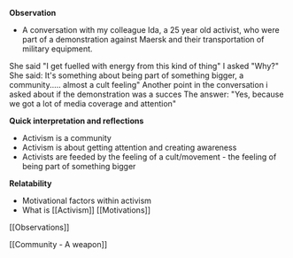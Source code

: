 **Observation**
- A conversation with my colleague Ida, a 25 year old activist, who were part of a demonstration against Maersk and their transportation of military equipment.

She said "I get fuelled with energy from this kind of thing"
I asked "Why?"
She said: It's something about being part of something bigger, a community..... almost a cult feeling"
Another point in the conversation i asked about if the demonstration was a succes
The answer: "Yes, because we got a lot of media coverage and attention"

**Quick interpretation and reflections**
- Activism is a community
- Activism is about getting attention and creating awareness
- Activists are feeded by the feeling of a cult/movement - the feeling of being part of something bigger

**Relatability**
- Motivational factors within activism
- What is [[Activism]]
[[Motivations]]

[[Observations]]

[[Community - A weapon]]
